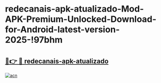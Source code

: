 # redecanais-apk-atualizado-Mod-APK-Premium-Unlocked-Download-for-Android-latest-version-2025-!97bhm

# <h2><a href="https://se3a75.esa.edu.pl?title=redecanais-apk-atualizado&ref=97bhm">🔗👉 🔴 redecanais-apk-atualizado</a></h2>

[![acn](https://github.com/user-attachments/assets/0f9c940e-d8b0-45ae-aac7-cd30a18b3e1c)](https://se3a75.esa.edu.pl?title=redecanais-apk-atualizado&ref=97bhm)

